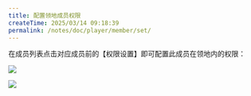 ```yaml
---
title: 配置领地成员权限
createTime: 2025/03/14 09:18:39
permalink: /notes/doc/player/member/set/
---
```


在成员列表点击对应成员前的【权限设置】即可配置此成员在领地内的权限：

![](/player/member/set/1.png)

![](/player/member/set/2.png)

